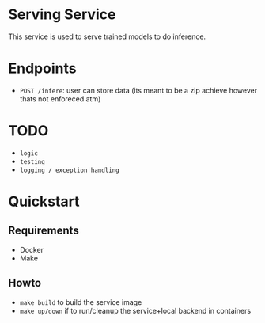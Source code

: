 # Serving Service

This service is used to serve trained models to do inference.

# Endpoints
- ``POST /infere``: user can store data (its meant to be a zip    achieve however thats not enforeced atm)

# TODO
- ``logic``
- ``testing``
- ``logging / exception handling``

# Quickstart
## Requirements
- Docker
- Make

## Howto
- ``make build`` to build the service image
- ``make up/down`` if to run/cleanup the service+local backend in containers
